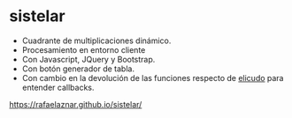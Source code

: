 # sistelar

 * Cuadrante de multiplicaciones dinámico. 
 * Procesamiento en entorno cliente
 * Con Javascript, JQuery y Bootstrap. 
 * Con botón generador de tabla. 
 * Con cambio en la devolución de las funciones respecto de [elicudo](https://github.com/rafaelaznar/elicudo) para entender callbacks.

https://rafaelaznar.github.io/sistelar/
